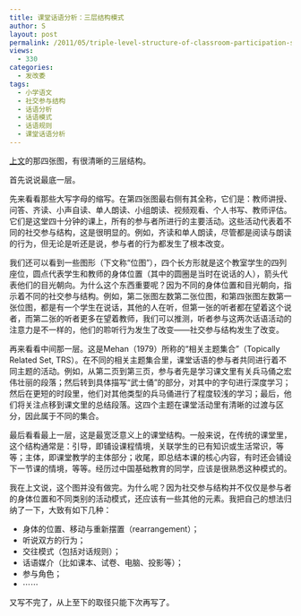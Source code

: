 ```yaml
---
title: 课堂话语分析：三层结构模式
author: S
layout: post
permalink: /2011/05/triple-level-structure-of-classroom-participation-structure/
views:
  - 330
categories:
  - 发改委
tags:
  - 小学语文
  - 社交参与结构
  - 话语分析
  - 话语模式
  - 话语规则
  - 课堂话语分析
---
```

<a href="http://www.edunify.us/blog/2011/05/classroom-discourse-analysis-social-participation-structure/" target="_blank">上文</a>的那四张图，有很清晰的三层结构。

首先说说最底一层。

先来看看那些大写字母的缩写。在第四张图最右侧有其全称，它们是：教师讲授、问答、齐读、小声自读、单人朗读、小组朗读、视频观看、个人书写、教师评估。它们是这堂四十分钟的课上，所有的参与者所进行的主要活动。这些活动代表着不同的社交参与结构，这是很明显的。例如，齐读和单人朗读，尽管都是阅读与朗读的行为，但无论是听还是说，参与者的行为都发生了根本改变。

我们还可以看到一些图形（下文称“位图”），四个长方形就是这个教室学生的四列座位，圆点代表学生和教师的身体位置（其中的圆圈是当时在说话的人），箭头代表他们的目光朝向。为什么这个东西重要呢？因为不同的身体位置和目光朝向，指示着不同的社交参与结构。例如，第二张图左数第二张位图，和第四张图左数第一张位图，都是有一个学生在说话，其他的人在听，但第一张的听者都在望着这个说者，而第二张的听者更多在望着教师，我们可以推测，听者参与这两次话语活动的注意力是不一样的，他们的聆听行为发生了改变——社交参与结构发生了改变。

再来看看中间那一层。这是Mehan（1979）所称的“相关主题集合”（Topically Related Set, TRS）。在不同的相关主题集合里，课堂话语的参与者共同进行着不同主题的活动。例如，从第二页到第三页，参与者先是学习课文里有关兵马俑之宏伟壮丽的段落；然后转到具体描写“武士俑”的部分，对其中的字句进行深度学习；然后在更短的时段里，他们对其他类型的兵马俑进行了程度较浅的学习；最后，他们将关注点移到课文里的总结段落。这四个主题在课堂活动里有清晰的过渡与区分，因此属于不同的集合。

最后看看最上一层，这是最宽泛意义上的课堂结构。一般来说，在传统的课堂里，这个结构通常是：引导，即铺设课程情境，关联学生的已有知识或生活常识，等等；主体，即课堂教学的主体部分；收尾，即总结本课的核心内容，有时还会铺设下一节课的情境，等等。经历过中国基础教育的同学，应该是很熟悉这种模式的。

我在上文说，这个图并没有做完。为什么呢？因为社交参与结构并不仅仅是参与者的身体位置和不同类别的活动模式，还应该有一些其他的元素。我把自己的想法归纳了一下，大致有如下几种：

*   身体的位置、移动与重新摆置（rearrangement）；
*   听说双方的行为；
*   交往模式（包括对话规则）；
*   话语媒介（比如课本、试卷、电脑、投影等）；
*   参与角色；
*   ⋯⋯

又写不完了，从上至下的取径只能下次再写了。